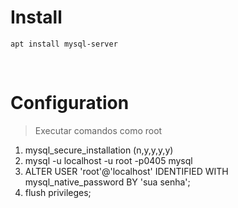 # Install

`apt install mysql-server`

&nbsp;

# Configuration

> Executar comandos como root

1. mysql_secure_installation (n,y,y,y,y)
2. mysql -u localhost -u root -p0405 mysql
3. ALTER USER 'root'@'localhost' IDENTIFIED WITH mysql_native_password BY 'sua senha';
4. flush privileges;


